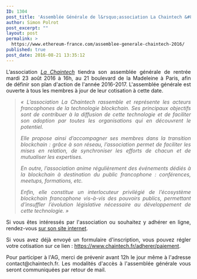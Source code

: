 ```yaml
---
ID: 1304
post_title: 'Assemblée Générale de l&rsquo;association La Chaintech &#8211; 23 août 2016 à Paris'
author: Simon Polrot
post_excerpt: ""
layout: post
permalink: >
  https://www.ethereum-france.com/assemblee-generale-chaintech-2016/
published: true
post_date: 2016-08-21 13:35:12
---
```

<p align="justify">L’association <a href="https://www.chaintech.fr/"><span style="text-decoration: underline;"><em>La Chaintech</em></span></a> tiendra son assemblée générale de rentrée mardi 23 août 2016 à 16h, au 21 boulevard de la Madeleine à Paris, afin de définir son plan d'action de l'année 2016-2017. L'assemblée générale est ouverte à tous les membres à jour de leur cotisation à cette date.</p>

<blockquote>
<p align="justify"><em>« L’association La Chaintech rassemble et représente les acteurs francophones de la technologie blockchain. Ses principaux objectifs sont de contribuer à la diffusion de cette technologie et de faciliter son adoption par toutes les organisations qui en découvrent le potentiel.</em><span id="more-13362"></span></p>
<p align="justify"><em>Elle propose ainsi d’accompagner ses membres dans la transition blockchain : grâce à son réseau, l’association permet de faciliter les mises en relation, de synchroniser les efforts de chacun et de mutualiser les expertises. </em></p>
<p align="justify"><em>En outre, l’association anime régulièrement des événements dédiés à la blockchain à destination du public francophone : conférences, meetups, formations, etc. </em></p>
<p align="justify"><em>Enfin, elle constitue un interlocuteur privilégié de l’écosystème blockchain francophone vis-à-vis des pouvoirs publics, permettant d’insuffler l’évolution législative nécessaire au développement de cette technologie. »</em></p>
</blockquote>
<p align="justify">Si vous êtes intéressés par l'association ou souhaitez y adhérer en ligne, rendez-vous <a href="https://www.chaintech.fr/"><span style="text-decoration: underline;">sur son site internet</span></a>.</p>
<p align="justify">Si vous avez déjà envoyé un formulaire d'inscription, vous pouvez régler votre cotisation sur ce lien : <span style="text-decoration: underline;"><a href="https://www.chaintech.fr/adherer/paiement">https://www.chaintech.fr/adherer/paiement</a></span>.</p>
<p align="justify">Pour participer à l'AG, merci de prévenir avant 12h le jour même à l'adresse contact@chaintech.fr. Les modalités d'accès à l'assemblée générale vous seront communiquées par retour de mail.</p>